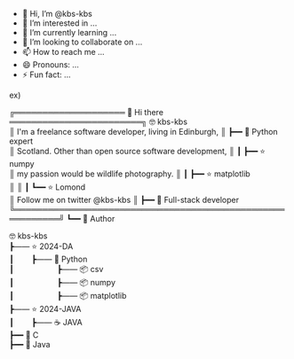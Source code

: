 - 👋 Hi, I’m @kbs-kbs
- 👀 I’m interested in ...
- 🌱 I’m currently learning ...
- 💞️ I’m looking to collaborate on ...
- 📫 How to reach me ...
- 😄 Pronouns: ...
- ⚡ Fun fact: ...

<!---
kbs-kbs/kbs-kbs is a ✨ special ✨ repository because its `README.md` (this file) appears on your GitHub profile.
You can click the Preview link to take a look at your changes.
--->

ex)

╔════════════════════ 👋 Hi there ════════════════════════╗ 🤓 kbs-kbs            
║ I'm a freelance software developer, living in Edinburgh, ║ ┣━━ 🐍 Python expert       
║ Scotland. Other than open source software development,   ║ ┃   ┣━━ ⭐ numpy            
║ my passion would be wildlife photography.                ║ ┃   ┣━━ ⭐ matplotlib    
║                                                          ║ ┃   ┗━━ ⭐ Lomond          
║ Follow me on twitter @kbs-kbs                            ║ ┣━━ 🔧 Full-stack developer
╚══════════════════════════════════════════════════════════╝ ┗━━ 📘 Author              

🤓 kbs-kbs      
┣&mdash;&mdash; ⭐ 2024-DA   
┃&emsp;&emsp; ┣&mdash;&mdash; 🐍 Python  
┃&emsp;&emsp; &emsp;&emsp;&emsp; ┣&mdash;&mdash; 📦 csv           
┃&emsp;&emsp; &emsp;&emsp;&emsp; ┣&mdash;&mdash; 📦 numpy           
┃&emsp;&emsp; &emsp;&emsp;&emsp; ┣&mdash;&mdash; 📦 matplotlib          
┣&mdash;&mdash; ⭐ 2024-JAVA   
┃&emsp;&emsp; ┣&mdash;&mdash; ☕ JAVA   
┣━━ 🐍 C  
┣━━ 🐍 Java  
